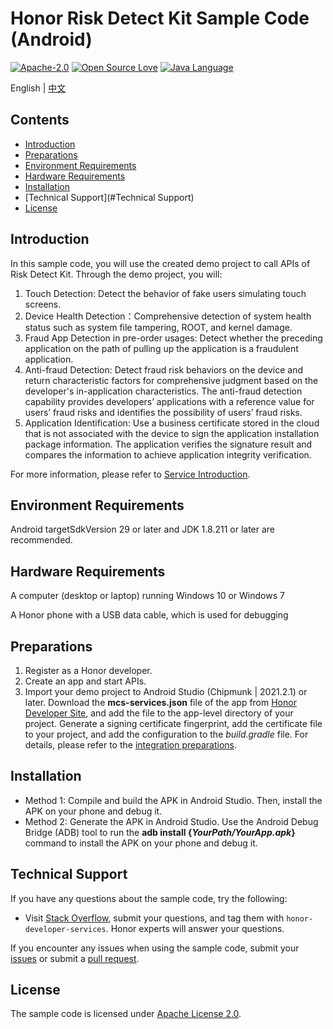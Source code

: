 # Honor Risk Detect Kit Sample Code (Android)
[![Apache-2.0](https://img.shields.io/badge/license-Apache-blue)](http://www.apache.org/licenses/LICENSE-2.0)
[![Open Source Love](https://img.shields.io/static/v1?label=Open%20Source&message=%E2%9D%A4%EF%B8%8F&color=green)](https://developer.hihonor.com/demos/)
[![Java Language](https://img.shields.io/badge/language-java-green.svg)](https://www.java.com/en/)

English | [中文](README_ZH.md)

## Contents

 * [Introduction](#Introduction)
 * [Preparations](#Preparations)
 * [Environment Requirements](#Environment-Requirements)
 * [Hardware Requirements](#Hardware-Requirements)
 * [Installation](#Installation)
 * [Technical Support](#Technical Support)
 * [License](#License)

## Introduction

In this sample code, you will use the created demo project to call APIs of Risk Detect Kit. Through the demo project, you will:
1.	Touch Detection: Detect the behavior of fake users simulating touch screens.
2.	Device Health Detection：Comprehensive detection of system health status such as system file tampering, ROOT, and kernel damage.
3.	Fraud App Detection in pre-order usages: Detect whether the preceding application on the path of pulling up the application is a fraudulent application.
4.	Anti-fraud Detection: Detect fraud risk behaviors on the device and return characteristic factors for comprehensive judgment based on the developer's in-application characteristics. The anti-fraud detection capability provides developers’ applications with a reference value for users’ fraud risks and identifies the possibility of users’ fraud risks.
5.	Application Identification: Use a business certificate stored in the cloud that is not associated with the device to sign the application installation package information. The application verifies the signature result and compares the information to achieve application integrity verification.

For more information, please refer to [Service Introduction](https://test.developer.honor.com/cn/docs/11011/guides/introduction).

## Environment Requirements

Android targetSdkVersion 29 or later and JDK 1.8.211 or later are recommended.

## Hardware Requirements

A computer (desktop or laptop) running Windows 10 or Windows 7

A Honor phone with a USB data cable, which is used for debugging

## Preparations
1.	Register as a Honor developer.
2.	Create an app and start APIs.
3.	Import your demo project to Android Studio (Chipmunk | 2021.2.1) or later. Download the **mcs-services.json** file of the app from [Honor Developer Site](https://developer.honor.com/en/), and add the file to the app-level directory of your project. Generate a signing certificate fingerprint, add the certificate file to your project, and add the configuration to the *build.gradle* file. For details, please refer to the [integration preparations](https://developer.hihonor.com/xxx).


## Installation
* Method 1: Compile and build the APK in Android Studio. Then, install the APK on your phone and debug it.
* Method 2: Generate the APK in Android Studio. Use the Android Debug Bridge (ADB) tool to run the **adb install {*YourPath/YourApp.apk*}** command to install the APK on your phone and debug it.

## Technical Support

If you have any questions about the sample code, try the following:
- Visit [Stack Overflow](https://stackoverflow.com/questions/tagged/honor-developer-services?tab=Votes), submit your questions, and tag them with `honor-developer-services`. Honor experts will answer your questions.

If you encounter any issues when using the sample code, submit your [issues](https://github.com/HONORDevelopers/Risk-Detect-demo/issues) or submit a [pull request](https://github.com/HONORDevelopers/Risk-Detect-demo/pulls). 

## License
The sample code is licensed under [Apache License 2.0](http://www.apache.org/licenses/LICENSE-2.0).